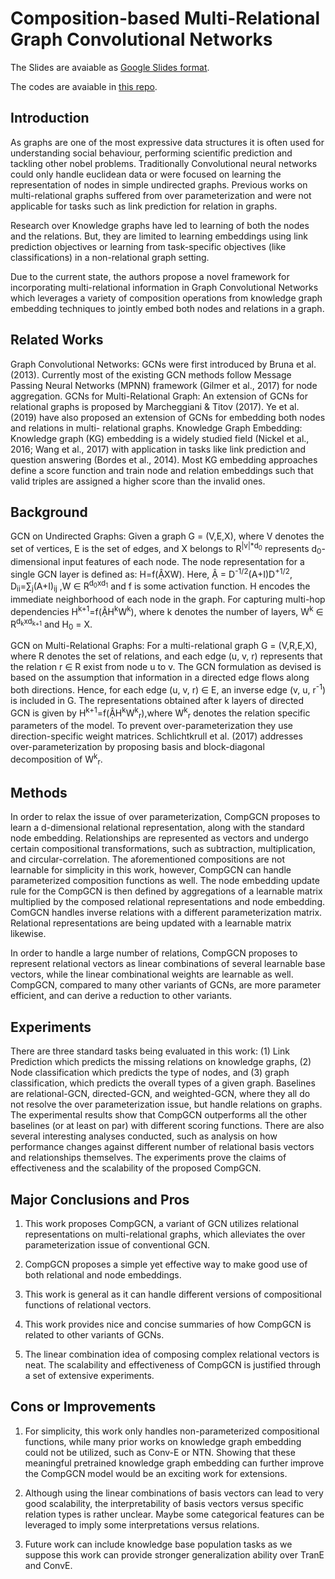 # Composition-based Multi-Relational Graph Convolutional Networks

The Slides are avaiable as [Google Slides format](https://docs.google.com/presentation/d/1kenjAuJoG83hOrqKcd42uZOAbOmktD9XjG5kIjtRifQ/edit?usp=sharing).

The codes are avaiable in [this repo](https://github.com/malllabiisc/CompGCN).

## Introduction

As graphs are one of the most expressive data structures it is often used for understanding social behaviour, performing scientific prediction and tackling other nobel problems. Traditionally  Convolutional neural networks could only handle euclidean data or were focused on learning the representation of nodes in simple undirected graphs. Previous works on multi-relational graphs suffered from over parameterization and were not applicable for tasks such as link prediction for relation in graphs.

Research over Knowledge graphs have led to learning of both the nodes and the relations.  But, they are limited to learning embeddings using link prediction objectives or learning from task-specific objectives (like classifications) in a non-relational graph setting.

Due to the current state, the authors propose a novel framework for incorporating multi-relational information in Graph Convolutional Networks which leverages a variety of composition operations from knowledge graph embedding techniques to jointly embed both nodes and relations in a graph.

## Related Works

Graph Convolutional Networks: GCNs were first introduced by Bruna et al. (2013). Currently most of the existing GCN methods follow Message Passing Neural Networks (MPNN) framework (Gilmer et al., 2017) for node aggregation.
GCNs for Multi-Relational Graph: An extension of GCNs for relational graphs is proposed by Marcheggiani & Titov (2017). Ye et al. (2019) have also proposed an extension of GCNs for embedding both nodes and relations in multi- relational graphs.
Knowledge Graph Embedding: Knowledge graph (KG) embedding is a widely studied field (Nickel et al., 2016; Wang et al., 2017) with application in tasks like link prediction and question answering (Bordes et al., 2014). Most KG embedding approaches define a score function and train node and relation embeddings such that valid triples are assigned a higher score than the invalid ones.

## Background

GCN on Undirected Graphs: Given a graph G = (V,E,X), where V denotes the set of vertices, E is the set of edges, and  X belongs to R<sup>|v|*d<sub>0</sub></sup> represents d<sub>0</sub>-dimensional input features of each node. The node representation for a single GCN layer is defined as: H=f(ẬXW). Here, Ậ = D<sup>-1/2</sup>(A+I)D<sup>+1/2</sup>,  D<sub>ii</sub>=∑<sub>j</sub>(A+I)<sub>ij</sub> ,W ∈ R<sup>d<sub>0</sub>xd<sub>1</sub></sup> and f is some activation function. H encodes the immediate neighborhood of each node in the graph. For capturing multi-hop dependencies H<sup>k+1</sup>=f(ẬH<sup>k</sup>W<sup>k</sup>), where k denotes the number of layers, W<sup>k</sup> ∈ R<sup>d<sub>k</sub>xd<sub>k+1</sub></sup> and H<sub>0</sub> = X.

GCN on Multi-Relational Graphs: For a multi-relational graph G = (V,R,E,X), where R denotes the set of relations, and each edge (u, v, r) represents that the relation r ∈ R exist from node u to v. The GCN formulation as devised is based on the assumption that information in a directed edge flows along both directions. Hence, for each edge (u, v, r) ∈ E, an inverse edge (v, u, r<sup>-1</sup>) is included in G. The representations obtained after k layers of directed GCN is given by H<sup>k+1</sup>=f(ẬH<sup>k</sup>W<sup>k</sup><sub>r</sub>),where W<sup>k</sup><sub>r</sub> denotes the relation specific parameters of the model. To prevent over-parameterization they use direction-specific weight matrices. Schlichtkrull et al. (2017) addresses over-parameterization by proposing basis and block-diagonal decomposition of W<sup>k</sup><sub>r</sub>.


## Methods

In order to relax the issue of over parameterization, CompGCN proposes to learn a d-dimensional relational representation, along with the standard node embedding. Relationships are represented as vectors and undergo certain compositional transformations, such as subtraction, multiplication, and circular-correlation. The aforementioned compositions are not learnable for simplicity in this work, however, CompGCN can handle parameterized composition functions as well. The node embedding update rule for the CompGCN is then defined by aggregations of a learnable matrix multiplied by the composed relational representations and node embedding. ComGCN handles inverse relations with a different parameterization matrix. Relational representations are being updated with a learnable matrix likewise.

In order to handle a large number of relations, CompGCN proposes to represent relational vectors as linear combinations of several learnable base vectors, while the linear combinational weights are learnable as well. CompGCN, compared to many other variants of GCNs, are more parameter efficient, and can derive a reduction to other variants.

## Experiments

There are three standard tasks being evaluated in this work: (1) Link Prediction which predicts the missing relations on knowledge graphs, (2) Node classification which predicts the type of nodes, and (3) graph classification, which predicts the overall types of a given graph. Baselines are relational-GCN, directed-GCN, and weighted-GCN, where they all do not resolve the over parameterization issue, but handle relations on graphs. The experimental results show that CompGCN outperforms all the other baselines (or at least on par) with different scoring functions. There are also several interesting analyses conducted, such as analysis on how performance changes against different number of relational basis vectors and relationships themselves.
The experiments prove the claims of effectiveness and the scalability of the proposed CompGCN.

## Major Conclusions and Pros

1. This work proposes CompGCN, a variant of GCN utilizes relational representations on multi-relational graphs, which alleviates the over parameterization issue of conventional GCN.

2. CompGCN proposes a simple yet effective way to make good use of both relational and node embeddings.

3. This work is general as it can handle different versions of compositional functions of relational vectors.

4. This work provides nice and concise summaries of how CompGCN is related to other variants of GCNs.

5. The linear combination idea of composing complex relational vectors is neat.
The scalability and effectiveness of CompGCN is justified through a set of extensive 
experiments.

## Cons or Improvements

1. For simplicity, this work only handles non-parameterized compositional functions, while many prior works on knowledge graph embedding could not be utilized, such as Conv-E or NTN. Showing that these meaningful pretrained knowledge graph embedding can further improve the CompGCN model would be an exciting work for extensions.

2. Although using the linear combinations of basis vectors can lead to very good scalability, the interpretability of basis vectors versus specific relation types is rather unclear. Maybe some categorical features can be leveraged to imply some interpretations versus relations.

3. Future work can include knowledge base population tasks as we suppose this work can provide stronger generalization ability over TranE and ConvE.